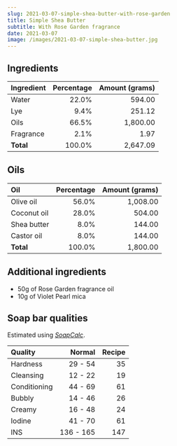 ```yaml
---
slug: 2021-03-07-simple-shea-butter-with-rose-garden
title: Simple Shea Butter
subtitle: With Rose Garden fragrance
date: 2021-03-07
image: /images/2021-03-07-simple-shea-butter.jpg
---
```

## Ingredients

| Ingredient   | Percentage | Amount (grams) |
|:------------ | ----------:| --------------:|
| Water        |      22.0% |         594.00 |
| Lye          |       9.4% |         251.12 |
| Oils         |      66.5% |       1,800.00 |
| Fragrance    |       2.1% |           1.97 |
| **Total**    |     100.0% |       2,647.09 |

## Oils

| Oil          | Percentage | Amount (grams) |
|:------------ | ----------:| --------------:|
| Olive oil    |      56.0% |       1,008.00 |
| Coconut oil  |      28.0% |         504.00 |
| Shea butter  |       8.0% |         144.00 |
| Castor oil   |       8.0% |         144.00 |
| **Total**    |     100.0% |       1,800.00 |

## Additional ingredients

- 50g of Rose Garden fragrance oil
- 10g of Violet Pearl mica

## Soap bar qualities

Estimated using *[SoapCalc](http://soapcalc.net)*.

| Quality      | Normal    | Recipe |
|:------------ | ---------:| ------:|
| Hardness     | 29 - 54   |     35 |
| Cleansing    | 12 - 22   |     19 |
| Conditioning | 44 - 69   |     61 |
| Bubbly       | 14 - 46   |     26 |
| Creamy       | 16 - 48   |     24 |
| Iodine       | 41 - 70   |     61 |
| INS          | 136 - 165 |    147 |

